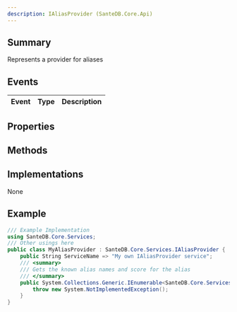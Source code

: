 ```yaml
---
description: IAliasProvider (SanteDB.Core.Api)
---
```


## Summary
Represents a provider for aliases

## Events

|Event|Type|Description|
|-|-|-|

## Properties


## Methods


## Implementations

None

## Example
```csharp
/// Example Implementation
using SanteDB.Core.Services;
/// Other usings here
public class MyAliasProvider : SanteDB.Core.Services.IAliasProvider { 
	public String ServiceName => "My own IAliasProvider service";
	/// <summary>
	/// Gets the known alias names and score for the alias
	/// </summary>
	public System.Collections.Generic.IEnumerable<SanteDB.Core.Services.ComponentAlias> GetAlias(System.String name){
		throw new System.NotImplementedException();
	}
}
```
